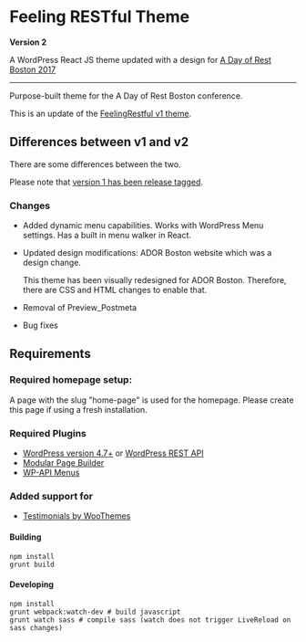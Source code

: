 # Feeling RESTful Theme 

**Version 2** 

A WordPress React JS theme updated with a design for [A Day of Rest Boston 2017](https://adayofrest.hm/boston-2017)

---
Purpose-built theme for the A Day of Rest Boston conference. 

This is an update of the [FeelingRestful v1 theme](https://github.com/humanmade/feelingrestful-theme/releases/tag/1.1.10). 

## Differences between v1 and v2

There are some differences between the two. 

Please note that [version 1 has been release tagged]((https://github.com/humanmade/feelingrestful-theme/releases/tag/1.1.10)).
 
### Changes
 - Added dynamic menu capabilities. Works with WordPress Menu settings. Has a built in menu walker in React.
 - Updated design modifications: ADOR Boston website which was a design change.
    
    This theme has been visually redesigned for ADOR Boston. Therefore, there are CSS and HTML changes to enable that.
    
 - Removal of Preview_Postmeta
 - Bug fixes
 

## Requirements

### Required homepage setup:

A page with the slug "home-page" is used for the homepage. Please create this page if using a fresh installation. 

### Required Plugins 
- [WordPress version 4.7+](https://wordpress.org/download/) or [WordPress REST API](https://wordpress.org/plugins/rest-api/)
- [Modular Page Builder](https://github.com/humanmade/modular-page-builder)
- [WP-API Menus](https://en-gb.wordpress.org/plugins/wp-api-menus/)

### Added support for
- [Testimonials by WooThemes](https://wordpress.org/plugins/testimonials-by-woothemes/)

#### Building

```
npm install
grunt build
```

#### Developing

```
npm install
grunt webpack:watch-dev # build javascript
grunt watch sass # compile sass (watch does not trigger LiveReload on sass changes)
``` 
